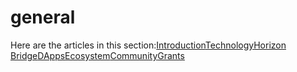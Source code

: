 # general

Here are the articles in this section:[Introduction](introduction/)[Technology](technology.md)[Horizon Bridge](horizon-bridge.md)[DApps](dapps.md)[Ecosystem](ecosystem.md)[Community](community.md)[Grants](grants.md)

